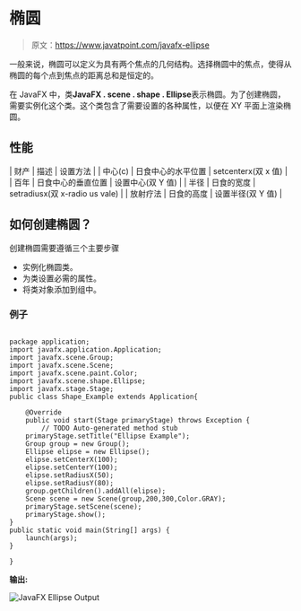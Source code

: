 # 椭圆

> 原文：<https://www.javatpoint.com/javafx-ellipse>

一般来说，椭圆可以定义为具有两个焦点的几何结构。选择椭圆中的焦点，使得从椭圆的每个点到焦点的距离总和是恒定的。

在 JavaFX 中，类**JavaFX . scene . shape . Ellipse**表示椭圆。为了创建椭圆，需要实例化这个类。这个类包含了需要设置的各种属性，以便在 XY 平面上渲染椭圆。

## 性能

| 财产 | 描述 | 设置方法 |
| 中心(c) | 日食中心的水平位置 | setcenterx(双 x 值) |
| 百年 | 日食中心的垂直位置 | 设置中心(双 Y 值) |
| 半径 | 日食的宽度 | setradiusx(双 x-radio us vale) |
| 放射疗法 | 日食的高度 | 设置半径(双 Y 值) |

## 如何创建椭圆？

创建椭圆需要遵循三个主要步骤

*   实例化椭圆类。
*   为类设置必需的属性。
*   将类对象添加到组中。

### 例子

```

package application;
import javafx.application.Application;
import javafx.scene.Group;
import javafx.scene.Scene;
import javafx.scene.paint.Color;
import javafx.scene.shape.Ellipse;
import javafx.stage.Stage;
public class Shape_Example extends Application{

	@Override
	public void start(Stage primaryStage) throws Exception {
		// TODO Auto-generated method stub
	primaryStage.setTitle("Ellipse Example");
	Group group = new Group();
	Ellipse elipse = new Ellipse();
	elipse.setCenterX(100);
	elipse.setCenterY(100);
	elipse.setRadiusX(50);
	elipse.setRadiusY(80);
	group.getChildren().addAll(elipse);
	Scene scene = new Scene(group,200,300,Color.GRAY);
	primaryStage.setScene(scene);
	primaryStage.show();
}
public static void main(String[] args) {
	launch(args);
}

}

```

**输出:**

![JavaFX Ellipse Output](../img/110ea44c46e57fa0aa5f047dd5be7007.png)